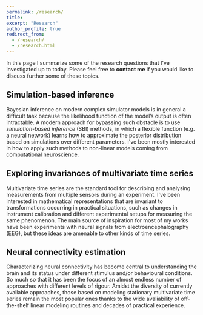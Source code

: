 ```yaml
---
permalink: /research/
title: 
excerpt: "Research"
author_profile: true
redirect_from: 
  - /research/
  - /research.html
---
```


In this page I summarize some of the research questions that I've investigated 
up to today. Please feel free to **contact me** if you would like to discuss 
further some of these topics.

## Simulation-based inference

Bayesian inference on modern complex simulator models is in general a difficult 
task because the likelihood function of the model’s output is often intractable. 
A modern approach for bypassing such obstacle is to use *simulation-based inference* (SBI)
methods, in which a flexible function (e.g. a neural network) learns how to 
approximate the posterior distribution based on simulations over different parameters. I've been
mostly interested in how to apply such methods to non-linear models coming from computational neuroscience.

## Exploring invariances of multivariate time series

Multivariate time series are the standard tool for describing and analysing 
measurements from multiple sensors during an experiment. I've been interested in
mathematical representations that are invariant to transformations occurring in
practical situations, such as changes in instrument calibration and different experimental
setups for measuring the same phenomenon. The main source of inspiration for most 
of my works have been experiments with neural signals from electroencephalography 
(EEG), but these ideas are amenable to other kinds of time series.

## Neural connectivity estimation

Characterizing neural connectivity has become central to understanding the brain 
and its status under different stimulus and/or behavioural conditions. So much 
so that it has been the focus of an almost endless number of approaches with 
different levels of rigour. Amidst the diversity of currently available
approaches, those based on modeling stationary multivariate time series remain 
the most popular ones thanks to the wide avaliability of off-the-shelf linear
modeling routines and decades of practical experience.
